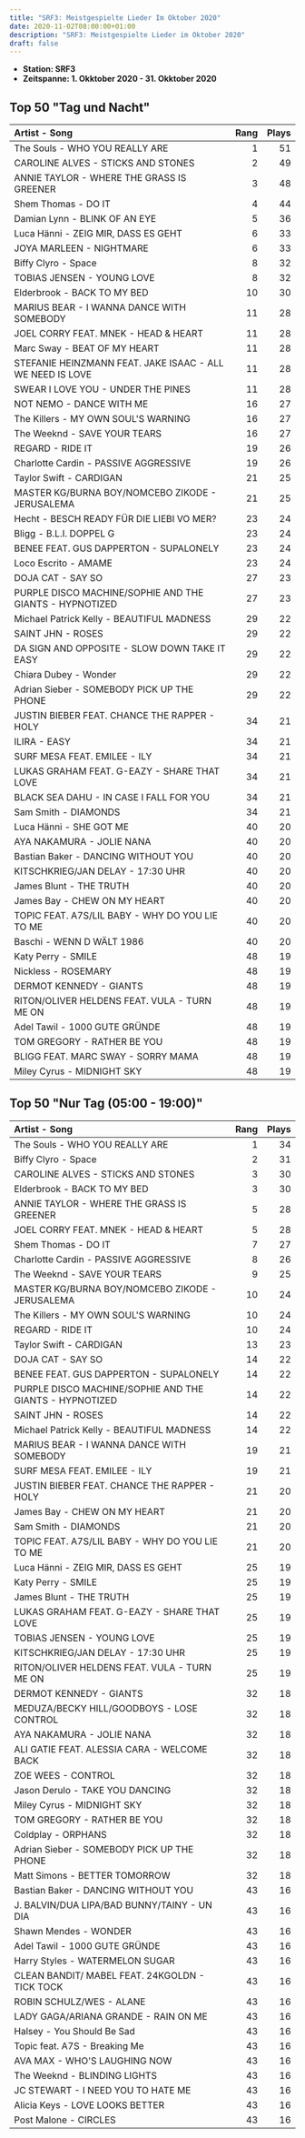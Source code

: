 ```yaml
---
title: "SRF3: Meistgespielte Lieder Im Oktober 2020"
date: 2020-11-02T08:00:00+01:00
description: "SRF3: Meistgespielte Lieder im Oktober 2020"
draft: false
---
```


* **Station: SRF3**
* **Zeitspanne: 1. Okktober 2020 - 31. Okktober 2020**

## Top 50 "Tag und Nacht"

| Artist - Song | Rang | Plays |
|:-|-:|-:|
| The Souls - WHO YOU REALLY ARE | 1 | 51 |
| CAROLINE ALVES - STICKS AND STONES | 2 | 49 |
| ANNIE TAYLOR - WHERE THE GRASS IS GREENER | 3 | 48 |
| Shem Thomas - DO IT | 4 | 44 |
| Damian Lynn - BLINK OF AN EYE | 5 | 36 |
| Luca Hänni - ZEIG MIR, DASS ES GEHT | 6 | 33 |
| JOYA MARLEEN - NIGHTMARE | 6 | 33 |
| Biffy Clyro - Space | 8 | 32 |
| TOBIAS JENSEN - YOUNG LOVE | 8 | 32 |
| Elderbrook - BACK TO MY BED | 10 | 30 |
| MARIUS BEAR - I WANNA DANCE WITH SOMEBODY | 11 | 28 |
| JOEL CORRY FEAT. MNEK - HEAD & HEART | 11 | 28 |
| Marc Sway - BEAT OF MY HEART | 11 | 28 |
| STEFANIE HEINZMANN FEAT. JAKE ISAAC - ALL WE NEED IS LOVE | 11 | 28 |
| SWEAR I LOVE YOU - UNDER THE PINES | 11 | 28 |
| NOT NEMO - DANCE WITH ME | 16 | 27 |
| The Killers - MY OWN SOUL'S WARNING | 16 | 27 |
| The Weeknd - SAVE YOUR TEARS | 16 | 27 |
| REGARD - RIDE IT | 19 | 26 |
| Charlotte Cardin - PASSIVE AGGRESSIVE | 19 | 26 |
| Taylor Swift - CARDIGAN | 21 | 25 |
| MASTER KG/BURNA BOY/NOMCEBO ZIKODE - JERUSALEMA | 21 | 25 |
| Hecht - BESCH READY FÜR DIE LIEBI VO MER? | 23 | 24 |
| Bligg - B.L.I. DOPPEL G | 23 | 24 |
| BENEE FEAT. GUS DAPPERTON - SUPALONELY | 23 | 24 |
| Loco Escrito - AMAME | 23 | 24 |
| DOJA CAT - SAY SO | 27 | 23 |
| PURPLE DISCO MACHINE/SOPHIE AND THE GIANTS - HYPNOTIZED | 27 | 23 |
| Michael Patrick Kelly - BEAUTIFUL MADNESS | 29 | 22 |
| SAINT JHN - ROSES | 29 | 22 |
| DA SIGN AND OPPOSITE - SLOW DOWN TAKE IT EASY | 29 | 22 |
| Chiara Dubey - Wonder | 29 | 22 |
| Adrian Sieber - SOMEBODY PICK UP THE PHONE | 29 | 22 |
| JUSTIN BIEBER FEAT. CHANCE THE RAPPER - HOLY | 34 | 21 |
| ILIRA - EASY | 34 | 21 |
| SURF MESA FEAT. EMILEE - ILY | 34 | 21 |
| LUKAS GRAHAM FEAT. G-EAZY - SHARE THAT LOVE | 34 | 21 |
| BLACK SEA DAHU - IN CASE I FALL FOR YOU | 34 | 21 |
| Sam Smith - DIAMONDS | 34 | 21 |
| Luca Hänni - SHE GOT ME | 40 | 20 |
| AYA NAKAMURA - JOLIE NANA | 40 | 20 |
| Bastian Baker - DANCING WITHOUT YOU | 40 | 20 |
| KITSCHKRIEG/JAN DELAY - 17:30 UHR | 40 | 20 |
| James Blunt - THE TRUTH | 40 | 20 |
| James Bay - CHEW ON MY HEART | 40 | 20 |
| TOPIC FEAT. A7S/LIL BABY - WHY DO YOU LIE TO ME | 40 | 20 |
| Baschi - WENN D WÄLT 1986 | 40 | 20 |
| Katy Perry - SMILE | 48 | 19 |
| Nickless - ROSEMARY | 48 | 19 |
| DERMOT KENNEDY - GIANTS | 48 | 19 |
| RITON/OLIVER HELDENS FEAT. VULA - TURN ME ON | 48 | 19 |
| Adel Tawil - 1000 GUTE GRÜNDE | 48 | 19 |
| TOM GREGORY - RATHER BE YOU | 48 | 19 |
| BLIGG FEAT. MARC SWAY - SORRY MAMA | 48 | 19 |
| Miley Cyrus - MIDNIGHT SKY | 48 | 19 |


## Top 50 "Nur Tag (05:00 - 19:00)"

| Artist - Song | Rang | Plays |
|:-|-:|-:|
| The Souls - WHO YOU REALLY ARE | 1 | 34 |
| Biffy Clyro - Space | 2 | 31 |
| CAROLINE ALVES - STICKS AND STONES | 3 | 30 |
| Elderbrook - BACK TO MY BED | 3 | 30 |
| ANNIE TAYLOR - WHERE THE GRASS IS GREENER | 5 | 28 |
| JOEL CORRY FEAT. MNEK - HEAD & HEART | 5 | 28 |
| Shem Thomas - DO IT | 7 | 27 |
| Charlotte Cardin - PASSIVE AGGRESSIVE | 8 | 26 |
| The Weeknd - SAVE YOUR TEARS | 9 | 25 |
| MASTER KG/BURNA BOY/NOMCEBO ZIKODE - JERUSALEMA | 10 | 24 |
| The Killers - MY OWN SOUL'S WARNING | 10 | 24 |
| REGARD - RIDE IT | 10 | 24 |
| Taylor Swift - CARDIGAN | 13 | 23 |
| DOJA CAT - SAY SO | 14 | 22 |
| BENEE FEAT. GUS DAPPERTON - SUPALONELY | 14 | 22 |
| PURPLE DISCO MACHINE/SOPHIE AND THE GIANTS - HYPNOTIZED | 14 | 22 |
| SAINT JHN - ROSES | 14 | 22 |
| Michael Patrick Kelly - BEAUTIFUL MADNESS | 14 | 22 |
| MARIUS BEAR - I WANNA DANCE WITH SOMEBODY | 19 | 21 |
| SURF MESA FEAT. EMILEE - ILY | 19 | 21 |
| JUSTIN BIEBER FEAT. CHANCE THE RAPPER - HOLY | 21 | 20 |
| James Bay - CHEW ON MY HEART | 21 | 20 |
| Sam Smith - DIAMONDS | 21 | 20 |
| TOPIC FEAT. A7S/LIL BABY - WHY DO YOU LIE TO ME | 21 | 20 |
| Luca Hänni - ZEIG MIR, DASS ES GEHT | 25 | 19 |
| Katy Perry - SMILE | 25 | 19 |
| James Blunt - THE TRUTH | 25 | 19 |
| LUKAS GRAHAM FEAT. G-EAZY - SHARE THAT LOVE | 25 | 19 |
| TOBIAS JENSEN - YOUNG LOVE | 25 | 19 |
| KITSCHKRIEG/JAN DELAY - 17:30 UHR | 25 | 19 |
| RITON/OLIVER HELDENS FEAT. VULA - TURN ME ON | 25 | 19 |
| DERMOT KENNEDY - GIANTS | 32 | 18 |
| MEDUZA/BECKY HILL/GOODBOYS - LOSE CONTROL | 32 | 18 |
| AYA NAKAMURA - JOLIE NANA | 32 | 18 |
| ALI GATIE FEAT. ALESSIA CARA - WELCOME BACK | 32 | 18 |
| ZOE WEES - CONTROL | 32 | 18 |
| Jason Derulo - TAKE YOU DANCING | 32 | 18 |
| Miley Cyrus - MIDNIGHT SKY | 32 | 18 |
| TOM GREGORY - RATHER BE YOU | 32 | 18 |
| Coldplay - ORPHANS | 32 | 18 |
| Adrian Sieber - SOMEBODY PICK UP THE PHONE | 32 | 18 |
| Matt Simons - BETTER TOMORROW | 32 | 18 |
| Bastian Baker - DANCING WITHOUT YOU | 43 | 16 |
| J. BALVIN/DUA LIPA/BAD BUNNY/TAINY - UN DIA | 43 | 16 |
| Shawn Mendes - WONDER | 43 | 16 |
| Adel Tawil - 1000 GUTE GRÜNDE | 43 | 16 |
| Harry Styles - WATERMELON SUGAR | 43 | 16 |
| CLEAN BANDIT/ MABEL FEAT. 24KGOLDN - TICK TOCK | 43 | 16 |
| ROBIN SCHULZ/WES - ALANE | 43 | 16 |
| LADY GAGA/ARIANA GRANDE - RAIN ON ME | 43 | 16 |
| Halsey - You Should Be Sad | 43 | 16 |
| Topic feat. A7S - Breaking Me | 43 | 16 |
| AVA MAX - WHO'S LAUGHING NOW | 43 | 16 |
| The Weeknd - BLINDING LIGHTS | 43 | 16 |
| JC STEWART - I NEED YOU TO HATE ME | 43 | 16 |
| Alicia Keys - LOVE LOOKS BETTER | 43 | 16 |
| Post Malone - CIRCLES | 43 | 16 |
